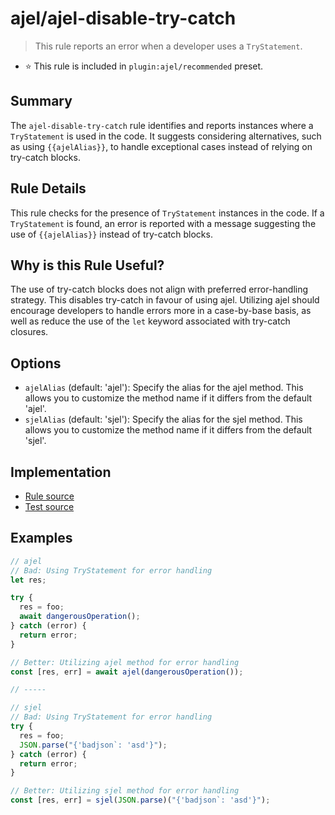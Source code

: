 # ajel/ajel-disable-try-catch

> This rule reports an error when a developer uses a `TryStatement`.

- ⭐️ This rule is included in `plugin:ajel/recommended` preset.

## Summary

The `ajel-disable-try-catch` rule identifies and reports instances where a `TryStatement` is used in the code. It suggests considering alternatives, such as using `{{ajelAlias}}`, to handle exceptional cases instead of relying on try-catch blocks.

## Rule Details

This rule checks for the presence of `TryStatement` instances in the code. If a `TryStatement` is found, an error is reported with a message suggesting the use of `{{ajelAlias}}` instead of try-catch blocks.

## Why is this Rule Useful?

The use of try-catch blocks does not align with preferred error-handling strategy. This disables try-catch in favour of using ajel. Utilizing ajel should encourage developers to handle errors more in a case-by-base basis, as well as reduce the use of the `let` keyword associated with try-catch closures.

## Options

- `ajelAlias` (default: 'ajel'): Specify the alias for the ajel method. This allows you to customize the method name if it differs from the default 'ajel'.
- `sjelAlias` (default: 'sjel'): Specify the alias for the sjel method. This allows you to customize the method name if it differs from the default 'sjel'.

## Implementation

- [Rule source](https://github.com/Handfish/ajel/blob/main/packages/eslint-plugin-ajel/src/rules/ajel-disable-try-catch.ts)
- [Test source](https://github.com/Handfish/ajel/blob/main/packages/eslint-plugin-ajel/tests/rules/ajel-disable-try-catch.ts)

## Examples

```javascript
// ajel
// Bad: Using TryStatement for error handling
let res;

try {
  res = foo;
  await dangerousOperation();
} catch (error) {
  return error;
}

// Better: Utilizing ajel method for error handling
const [res, err] = await ajel(dangerousOperation());

// -----

// sjel
// Bad: Using TryStatement for error handling
try {
  res = foo;
  JSON.parse("{'badjson`: 'asd'}");
} catch (error) {
  return error;
}

// Better: Utilizing sjel method for error handling
const [res, err] = sjel(JSON.parse)("{'badjson`: 'asd'}");
```
